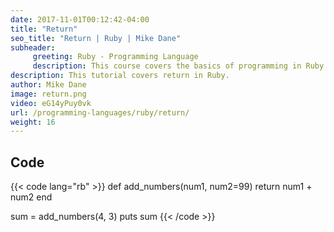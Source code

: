 ```yaml
---
date: 2017-11-01T00:12:42-04:00
title: "Return"
seo_title: "Return | Ruby | Mike Dane"
subheader:
     greeting: Ruby - Programming Language
     description: This course covers the basics of programming in Ruby. Work your way through the videos/articles and I'll teach you everything you need to know to start your programming journey!
description: This tutorial covers return in Ruby.
author: Mike Dane
image: return.png
video: eG14yPuy0vk
url: /programming-languages/ruby/return/
weight: 16
---
```


## Code

{{< code lang="rb" >}}
def add_numbers(num1, num2=99)
     return num1 + num2
end

sum = add_numbers(4, 3)
puts sum
{{< /code >}}